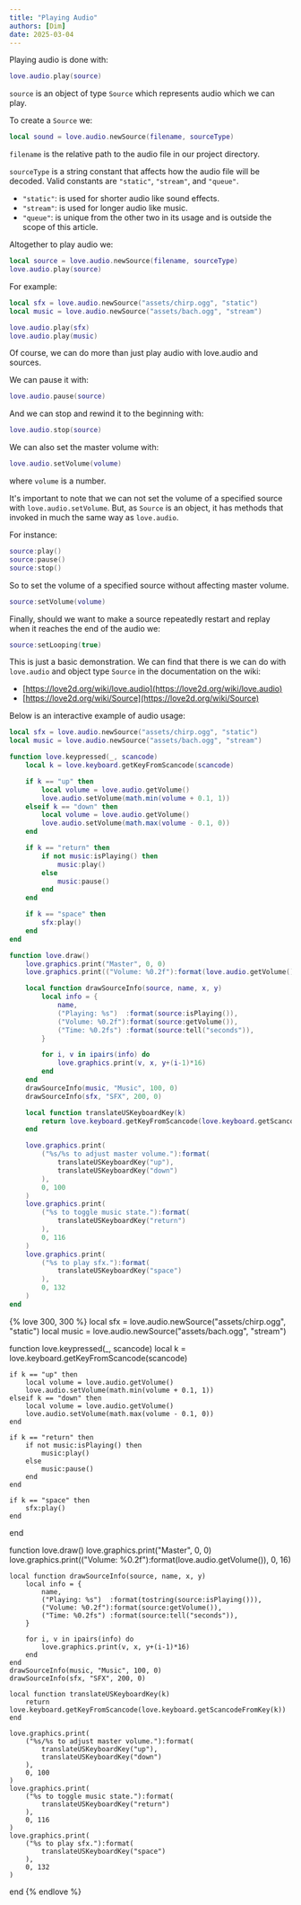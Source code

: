 ```yaml
---
title: "Playing Audio"
authors: [Dim]
date: 2025-03-04
---
```


Playing audio is done with:
```lua
love.audio.play(source)
```

`source` is an object of type `Source` which represents audio which we can play.

To create a `Source` we:
```lua
local sound = love.audio.newSource(filename, sourceType)
```

``filename`` is the relative path to the audio file in our project directory.

`sourceType` is a string constant that affects how the audio file will be decoded. Valid constants are `"static"`, `"stream"`, and `"queue"`.
* `"static"`: is used for shorter audio like sound effects.
* `"stream"`: is used for longer audio like music.
* `"queue"`: is unique from the other two in its usage and is outside the scope of this article.


Altogether to play audio we:
```lua
local source = love.audio.newSource(filename, sourceType)
love.audio.play(source)
```


For example:
```lua
local sfx = love.audio.newSource("assets/chirp.ogg", "static")
local music = love.audio.newSource("assets/bach.ogg", "stream")

love.audio.play(sfx)
love.audio.play(music)
```

Of course, we can do more than just play audio with love.audio and sources.

We can pause it with:
```lua
love.audio.pause(source)
```

And we can stop and rewind it to the beginning with:
```lua
love.audio.stop(source)
```

We can also set the master volume with:
```lua
love.audio.setVolume(volume)
```
where `volume` is a number.

It's important to note that we can not set the volume of a specified
source with `love.audio.setVolume`. But, as `Source` is an object, it has methods that invoked in much the same way as ``love.audio``.

For instance:
```lua
source:play()
source:pause()
source:stop()
```

So to set the volume of a specified source without affecting master volume.
```lua
source:setVolume(volume)
```

Finally, should we want to make a source repeatedly restart and replay when it reaches the end of the audio we:
```lua
source:setLooping(true)
```

This is just a basic demonstration. We can find that there is we can do with `love.audio` and object type ``Source`` in the documentation on the wiki:

* [https://love2d.org/wiki/love.audio](https://love2d.org/wiki/love.audio)
* [https://love2d.org/wiki/Source](https://love2d.org/wiki/Source)

Below is an interactive example of audio usage:

```lua
local sfx = love.audio.newSource("assets/chirp.ogg", "static")
local music = love.audio.newSource("assets/bach.ogg", "stream")

function love.keypressed(_, scancode)
	local k = love.keyboard.getKeyFromScancode(scancode)

	if k == "up" then
		local volume = love.audio.getVolume()
		love.audio.setVolume(math.min(volume + 0.1, 1))
	elseif k == "down" then
		local volume = love.audio.getVolume()
		love.audio.setVolume(math.max(volume - 0.1, 0))
	end

	if k == "return" then
		if not music:isPlaying() then
			music:play()
		else
			music:pause()
		end
	end

	if k == "space" then
		sfx:play()
	end
end

function love.draw()
	love.graphics.print("Master", 0, 0)
	love.graphics.print(("Volume: %0.2f"):format(love.audio.getVolume()), 0, 16)

	local function drawSourceInfo(source, name, x, y)
		local info = {
			name,
			("Playing: %s")  :format(source:isPlaying()),
			("Volume: %0.2f"):format(source:getVolume()),
			("Time: %0.2fs") :format(source:tell("seconds")),
		}

		for i, v in ipairs(info) do
			love.graphics.print(v, x, y+(i-1)*16)
		end
	end
	drawSourceInfo(music, "Music", 100, 0)
	drawSourceInfo(sfx, "SFX", 200, 0)

	local function translateUSKeyboardKey(k)
		return love.keyboard.getKeyFromScancode(love.keyboard.getScancodeFromKey(k))
	end

	love.graphics.print(
		("%s/%s to adjust master volume."):format(
			translateUSKeyboardKey("up"),
			translateUSKeyboardKey("down")
		),
		0, 100
	)
	love.graphics.print(
		("%s to toggle music state."):format(
			translateUSKeyboardKey("return")
		),
		0, 116
	)
	love.graphics.print(
		("%s to play sfx."):format(
			translateUSKeyboardKey("space")
		),
		0, 132
	)
end
```

{% love 300, 300 %}
local sfx = love.audio.newSource("assets/chirp.ogg", "static")
local music = love.audio.newSource("assets/bach.ogg", "stream")

function love.keypressed(_, scancode)
	local k = love.keyboard.getKeyFromScancode(scancode)

	if k == "up" then
		local volume = love.audio.getVolume()
		love.audio.setVolume(math.min(volume + 0.1, 1))
	elseif k == "down" then
		local volume = love.audio.getVolume()
		love.audio.setVolume(math.max(volume - 0.1, 0))
	end

	if k == "return" then
		if not music:isPlaying() then
			music:play()
		else
			music:pause()
		end
	end

	if k == "space" then
		sfx:play()
	end
end

function love.draw()
	love.graphics.print("Master", 0, 0)
	love.graphics.print(("Volume: %0.2f"):format(love.audio.getVolume()), 0, 16)

	local function drawSourceInfo(source, name, x, y)
		local info = {
			name,
			("Playing: %s")  :format(tostring(source:isPlaying())),
			("Volume: %0.2f"):format(source:getVolume()),
			("Time: %0.2fs") :format(source:tell("seconds")),
		}

		for i, v in ipairs(info) do
			love.graphics.print(v, x, y+(i-1)*16)
		end
	end
	drawSourceInfo(music, "Music", 100, 0)
	drawSourceInfo(sfx, "SFX", 200, 0)

	local function translateUSKeyboardKey(k)
		return love.keyboard.getKeyFromScancode(love.keyboard.getScancodeFromKey(k))
	end

	love.graphics.print(
		("%s/%s to adjust master volume."):format(
			translateUSKeyboardKey("up"),
			translateUSKeyboardKey("down")
		),
		0, 100
	)
	love.graphics.print(
		("%s to toggle music state."):format(
			translateUSKeyboardKey("return")
		),
		0, 116
	)
	love.graphics.print(
		("%s to play sfx."):format(
			translateUSKeyboardKey("space")
		),
		0, 132
	)
end
{% endlove %}